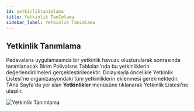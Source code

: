 ```yaml
---
id: yetkinliktanimlama
title: Yetkinlik TanImlama
sidebar_label: Yetkinlik Tanimlama
---
```

## Yetkinlik Tanımlama

Pedavalans uygulamasında bir yetkinlik havuzu oluşturularak sonrasında tanımlanacak Birim Polivalans Tabloları'nda bu yetkinliklerin değerlendirilmeleri gerçekleştirilecektir. Dolayısıyla öncelikle Yetkinlik Listesi'ne organizasyondaki tüm yetkinliklerin eklenmesi gerekmektedir. TAna Sayfa'da yer alan **Yetkinlikler** menüsüne tıklanarak Yetkinlik Listesi'ne ulaşılır.

![Yetkinlik Tanımlama](/images/009.png)
